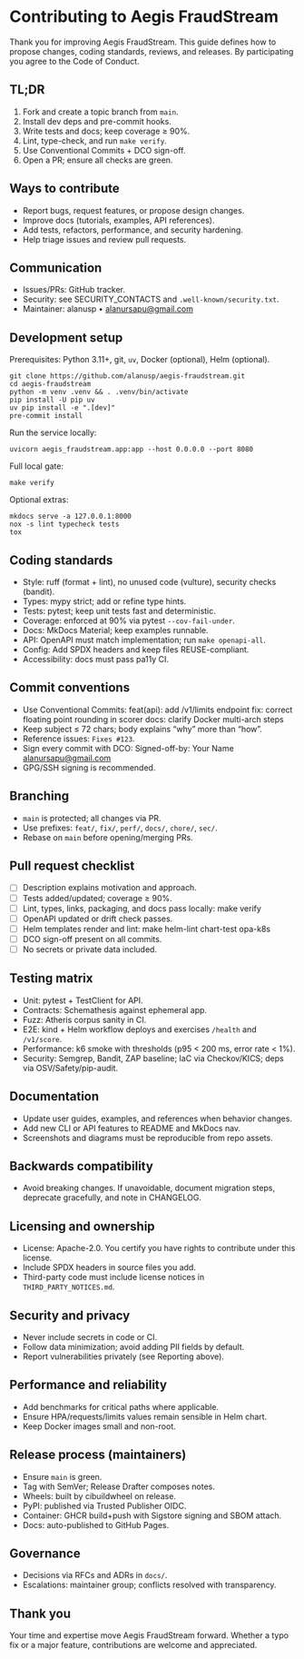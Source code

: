 # Contributing to Aegis FraudStream

Thank you for improving Aegis FraudStream. This guide defines how to propose changes, coding standards, reviews, and releases. By participating you agree to the Code of Conduct.

## TL;DR
1. Fork and create a topic branch from `main`.
2. Install dev deps and pre-commit hooks.
3. Write tests and docs; keep coverage ≥ 90%.
4. Lint, type-check, and run `make verify`.
5. Use Conventional Commits + DCO sign-off.
6. Open a PR; ensure all checks are green.

## Ways to contribute
- Report bugs, request features, or propose design changes.
- Improve docs (tutorials, examples, API references).
- Add tests, refactors, performance, and security hardening.
- Help triage issues and review pull requests.

## Communication
- Issues/PRs: GitHub tracker.
- Security: see SECURITY_CONTACTS and `.well-known/security.txt`.
- Maintainer: alanusp • alanursapu@gmail.com

## Development setup
Prerequisites: Python 3.11+, git, `uv`, Docker (optional), Helm (optional).

    git clone https://github.com/alanusp/aegis-fraudstream.git
    cd aegis-fraudstream
    python -m venv .venv && . .venv/bin/activate
    pip install -U pip uv
    uv pip install -e ".[dev]"
    pre-commit install

Run the service locally:

    uvicorn aegis_fraudstream.app:app --host 0.0.0.0 --port 8080

Full local gate:

    make verify

Optional extras:

    mkdocs serve -a 127.0.0.1:8000
    nox -s lint typecheck tests
    tox

## Coding standards
- Style: ruff (format + lint), no unused code (vulture), security checks (bandit).
- Types: mypy strict; add or refine type hints.
- Tests: pytest; keep unit tests fast and deterministic.
- Coverage: enforced at 90% via pytest `--cov-fail-under`.
- Docs: MkDocs Material; keep examples runnable.
- API: OpenAPI must match implementation; run `make openapi-all`.
- Config: Add SPDX headers and keep files REUSE-compliant.
- Accessibility: docs must pass pa11y CI.

## Commit conventions
- Use Conventional Commits:
    feat(api): add /v1/limits endpoint
    fix: correct floating point rounding in scorer
    docs: clarify Docker multi-arch steps
- Keep subject ≤ 72 chars; body explains “why” more than “how”.
- Reference issues: `Fixes #123`.
- Sign every commit with DCO:
    Signed-off-by: Your Name <alanursapu@gmail.com>
- GPG/SSH signing is recommended.

## Branching
- `main` is protected; all changes via PR.
- Use prefixes: `feat/`, `fix/`, `perf/`, `docs/`, `chore/`, `sec/`.
- Rebase on `main` before opening/merging PRs.

## Pull request checklist
- [ ] Description explains motivation and approach.
- [ ] Tests added/updated; coverage ≥ 90%.
- [ ] Lint, types, links, packaging, and docs pass locally:
    make verify
- [ ] OpenAPI updated or drift check passes.
- [ ] Helm templates render and lint:
    make helm-lint chart-test opa-k8s
- [ ] DCO sign-off present on all commits.
- [ ] No secrets or private data included.

## Testing matrix
- Unit: pytest + TestClient for API.
- Contracts: Schemathesis against ephemeral app.
- Fuzz: Atheris corpus sanity in CI.
- E2E: kind + Helm workflow deploys and exercises `/health` and `/v1/score`.
- Performance: k6 smoke with thresholds (p95 < 200 ms, error rate < 1%).
- Security: Semgrep, Bandit, ZAP baseline; IaC via Checkov/KICS; deps via OSV/Safety/pip-audit.

## Documentation
- Update user guides, examples, and references when behavior changes.
- Add new CLI or API features to README and MkDocs nav.
- Screenshots and diagrams must be reproducible from repo assets.

## Backwards compatibility
- Avoid breaking changes. If unavoidable, document migration steps, deprecate gracefully, and note in CHANGELOG.

## Licensing and ownership
- License: Apache-2.0. You certify you have rights to contribute under this license.
- Include SPDX headers in source files you add.
- Third-party code must include license notices in `THIRD_PARTY_NOTICES.md`.

## Security and privacy
- Never include secrets in code or CI.
- Follow data minimization; avoid adding PII fields by default.
- Report vulnerabilities privately (see Reporting above).

## Performance and reliability
- Add benchmarks for critical paths where applicable.
- Ensure HPA/requests/limits values remain sensible in Helm chart.
- Keep Docker images small and non-root.

## Release process (maintainers)
- Ensure `main` is green.
- Tag with SemVer; Release Drafter composes notes.
- Wheels: built by cibuildwheel on release.
- PyPI: published via Trusted Publisher OIDC.
- Container: GHCR build+push with Sigstore signing and SBOM attach.
- Docs: auto-published to GitHub Pages.

## Governance
- Decisions via RFCs and ADRs in `docs/`.
- Escalations: maintainer group; conflicts resolved with transparency.

## Thank you
Your time and expertise move Aegis FraudStream forward. Whether a typo fix or a major feature, contributions are welcome and appreciated.